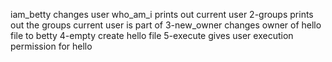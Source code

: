 iam_betty changes user
who_am_i prints out current user
2-groups prints out the groups current user is part of
3-new_owner changes owner of hello file to betty
4-empty create hello file
5-execute gives user execution permission for hello
